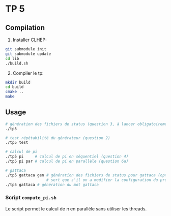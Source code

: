 # TP 5

## Compilation

1. Installer CLHEP:

```sh
git submodule init
git submodule update
cd lib
./build.sh
```

2. Compiler le tp:

```sh
mkdir build
cd build
cmake ..
make
```

## Usage

```sh
# génération des fichiers de status (question 3, à lancer obligatoirement)
./tp5

# test répétabilité du générateur (question 2)
./tp5 test

# calcul de pi
./tp5 pi     # calcul de pi en séquentiel (question 4)
./tp5 pi par # calcul de pi en parallèle (question 6a)

# gattaca
./tp5 gattaca gen # génération des fichiers de status pour gattaca (optionel, ne
                  # sert que s'il on a modifier la configuration du programme).
./tp5 gattaca # génération du mot gattaca
```

### Script `compute_pi.sh`

Le script permet le calcul de $\pi$ en parallèle sans utiliser les threads.
